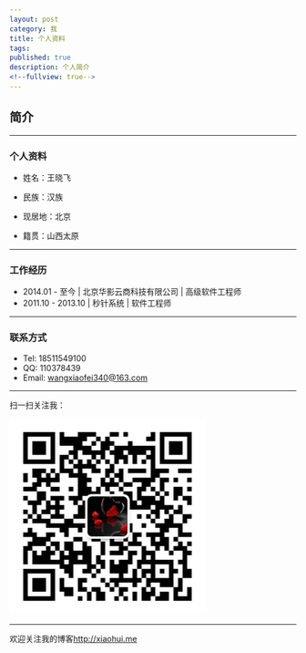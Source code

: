 ```yaml
---
layout: post
category: 我
title: 个人资料
tags: 
published: true
description: 个人简介
<!--fullview: true-->
---
```



## 简介

---

### 个人资料

- 姓名：王晓飞

- 民族：汉族

- 现居地：北京

- 籍贯：山西太原

---

### 工作经历


- 2014.01 - 至今 \| 北京华影云商科技有限公司 \| 高级软件工程师
- 2011.10 - 2013.10 \| 秒针系统 \| 软件工程师

---

### 联系方式

- Tel: 18511549100
- QQ: 110378439
- Email: <wangxiaofei340@163.com>

---

扫一扫关注我：

![我的微信](/public/upload/weixin.jpg)

---

欢迎关注我的博客<http://xiaohui.me>


	
